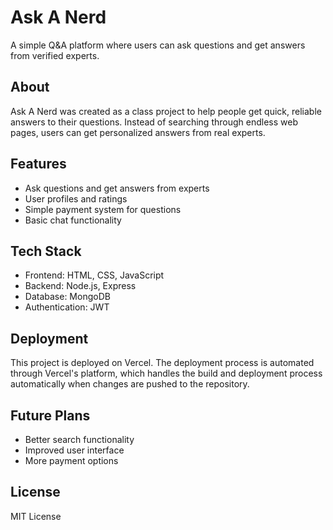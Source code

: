 # Ask A Nerd

A simple Q&A platform where users can ask questions and get answers from verified experts.

## About

Ask A Nerd was created as a class project to help people get quick, reliable answers to their questions. Instead of searching through endless web pages, users can get personalized answers from real experts.

## Features

- Ask questions and get answers from experts
- User profiles and ratings
- Simple payment system for questions
- Basic chat functionality

## Tech Stack

- Frontend: HTML, CSS, JavaScript
- Backend: Node.js, Express
- Database: MongoDB
- Authentication: JWT

## Deployment

This project is deployed on Vercel. The deployment process is automated through Vercel's platform, which handles the build and deployment process automatically when changes are pushed to the repository.

## Future Plans

- Better search functionality
- Improved user interface
- More payment options

## License

MIT License 